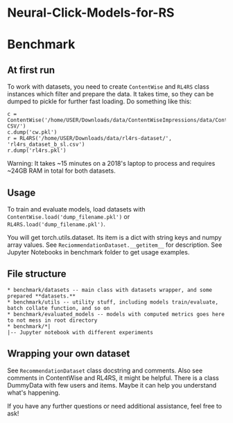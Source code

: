 # Neural-Click-Models-for-RS
 
# Benchmark
 
## At first run
  
To work with datasets, you need to create `ContentWise` and `RL4RS` class instances which filter and prepare the data. It takes time, so they can be dumped to pickle for further fast loading. Do something like this:
```
c = ContentWise('/home/USER/Downloads/data/ContentWiseImpressions/data/ContentWiseImpressions/CW10M-CSV/')
c.dump('cw.pkl')
r = RL4RS('/home/USER/Downloads/data/rl4rs-dataset/', 'rl4rs_dataset_b_sl.csv')
r.dump('rl4rs.pkl')
```
Warning: It takes ~15 minutes on a 2018's laptop to process and requires ~24GB RAM in total for both datasets.
 
## Usage
To train and evaluate models, load datasets with `ContentWise.load('dump_filename.pkl')` or `RL4RS.load('dump_filename.pkl')`.
 
You will get torch.utils.dataset. Its item is a dict with string keys and numpy array values. See `ReciommendationDataset.__getitem__` for description. See Jupyter Notebooks in benchmark folder to get usage examples.
 
## File structure
```
* benchmark/datasets -- main class with datasets wrapper, and some prepared **datasets.** 
* benchmark/utils -- utility stuff, including models train/evaluate, batch collate function, and so on
* benchmark/evaluated_models -- models with computed metrics goes here to not mess in root directory
* benchmark/*|
|-- Jupyter notebook with different experiments
```

## Wrapping your own dataset
See `RecommendationDataset` class docstring and comments.
Also see comments in ContentWise and RL4RS, it might be helpful.
There is a class DummyData with few users and items. Maybe it can help you understand what's happening.

If you have any further questions or need additional assistance, feel free to ask!

